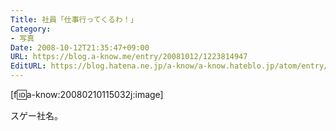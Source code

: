 ```yaml
---
Title: 社員「仕事行ってくるわ！」
Category:
- 写真
Date: 2008-10-12T21:35:47+09:00
URL: https://blog.a-know.me/entry/20081012/1223814947
EditURL: https://blog.hatena.ne.jp/a-know/a-know.hateblo.jp/atom/entry/12921228815727980195
---
```



[f:id:a-know:20080210115032j:image]


スゲー社名。


<script src="https://moshi-moshi.moshimo.works/moshimoshi/a_know_blog/20081012-1223814947?title=%E7%A4%BE%E5%93%A1%E3%80%8C%E4%BB%95%E4%BA%8B%E8%A1%8C%E3%81%A3%E3%81%A6%E3%81%8F%E3%82%8B%E3%82%8F%EF%BC%81%E3%80%8D"></script>
